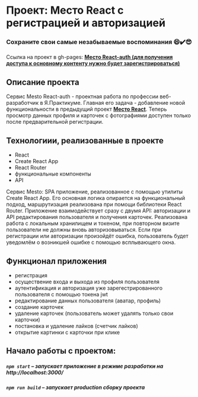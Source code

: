 # Проект: Место React с регистрацией и авторизацией

### Сохраните свои самые незабываемые воспоминания :smile::heavy_check_mark::sunglasses:
Ссылка на проект в gh-pages: **[Место React-auth (для получения доступа к основному контенту нужно будет зарегистрироваться)](https://natalyag07.github.io/react-mesto-auth/)**

## Описание проекта 
Сервис Mesto React-auth - проектная работа по профессии веб-разработчик в Я.Практикуме. Главная его задача - добавление новой функциональности в предыдущий проект **[Место React](https://natalyag07.github.io/mesto-react/)**. Теперь просмотр данных профиля и карточек с фотографиями доступен только после предварительной регистрации. 

## Технологиии, реализованные в проекте

* React
* Create React App
* React Router
* функциональные компоненты
* API

Cервис Mesto: SPA приложение, реализованное с помощью утилиты Create React App. Его основная логика опирается на функциональный подход, маршрутизация реализована при помощи библиотеки React Router. Приложение взаимодействует сразу с двумя API: авторизации и API редактирования пользователя и получения карточек. Реализована работа с локальным хранилищем и токеном, при повторном визите пользователи не должны вновь авторизовываться. Если при регистрации или авторизации произойдёт ошибка, пользователь будет уведомлём о возникшей ошибке с помощью всплывающего окна.

## Функционал приложения 

* регистрация
* осуществение входа и выхода из профиля пользователя
* аутентификация и авторизация уже зарегестрированного пользователя с помощью токена jwt
* редактирование данных пользователя (аватар, профиль)
* создание карточек
* удаление карточек (пользователь может удалять только свои карточки)
* постановка и удаление лайков (счетчик лайков)
* открытие картинки с карточки при клике 

## Начало работы с проектом:  
##### `npm start` – запускает приложение в режиме разработки на http://localhost:3000/
##### `npm run build` – запускает production сборку проекта
